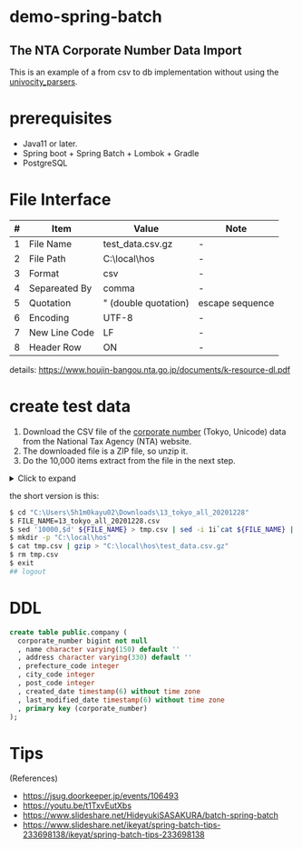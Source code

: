 # demo-spring-batch

The NTA Corporate Number Data Import
---

This is an example of a from csv to db implementation without using the [univocity_parsers](https://www.univocity.com/pages/univocity_parsers_tutorial.html).

# prerequisites

* Java11 or later.
* Spring boot + Spring Batch + Lombok + Gradle
* PostgreSQL

# File Interface

|#|Item|Value|Note|
|---|---|---|---|
|1|File Name|test_data.csv.gz|-|
|2|File Path|C:\local\hos|-|
|3|Format|csv|-|
|4|Separeated By|comma|-|
|5|Quotation|" (double quotation)|escape sequence|
|6|Encoding|UTF-8|-|
|7|New Line Code|LF|-|
|8|Header Row|ON|-|

details: https://www.houjin-bangou.nta.go.jp/documents/k-resource-dl.pdf

# create test data

1. Download the CSV file of the [corporate number](https://www.houjin-bangou.nta.go.jp/download/zenken/#csv-unicode) (Tokyo, Unicode) data from the National Tax Agency (NTA) website.
1. The downloaded file is a ZIP file, so unzip it.
1. Do the 10,000 items extract from the file in the next step.

<details><summary>Click to expand</summary><br>

```bash
$ cd "C:\Users\5h1m0kayu02\Downloads\13_tokyo_all_20201228"

$ ls -1
## 13_tokyo_all_20201228.csv
## 13_tokyo_all_20201228.csv.asc

$ FILE_NAME=13_tokyo_all_20201228.csv

$ echo ${FILE_NAME}
## 13_tokyo_all_20201228.csv

$ wc -l ${FILE_NAME}
## 1112056 13_tokyo_all_20201228.csv

$ cat ${FILE_NAME} | sed -n 1,5p
## 1,1000011000005,01,1,2018-04-02,2015-10-05,"国立国会図書館",,101,"東京都","千代田区","永田町１丁目１０－１",,13,101,1000014,,,,,,,2015-10-05,1,"National Diet Library","Tokyo","1-10-1,Nagatacho, Chiyoda ku",,"コクリツコッカイトショカン",0
## 2,1000012010003,01,1,2018-04-02,2015-10-05,"内閣法制局",,101,"東京都","千代田区","霞が関３丁目１－１中央合同庁舎第４号館",,13,101,1000013,,,,,,,2015-10-05,1,"Cabinet Legislation Bureau","Tokyo","3-1-1,Kasumigaseki, Chiyoda ku",,"ナイカクホウセイキョク",0
## 3,1000012010011,01,1,2018-04-02,2015-10-05,"郵政民営化推進本部",,101,"東京都","千代田区","永田町１丁目１１－３９",,13,101,1000014,,,,,,,2015-10-05,1,"Headquarters for the Promotion of Privatization of the Postal Services","Tokyo","1-11-39 Nagatacho, Chiyoda ku",,"ユウセイミンエイカスイシンホンブ",0
## 4,1000012010028,01,1,2018-04-02,2015-10-05,"国土強靱化推進本部",,101,"東京都","千代田区","永田町１丁目６－１",,13,101,1000014,,,,,,,2015-10-05,1,"the National Resilience Promotion Headquarters","Tokyo","1-6-1, Nagata cho, Chiyoda ku",,"コクドキョウジンカスイシンホンブ",0
## 5,1000012010036,01,1,2018-04-02,2017-12-06,"特定複合観光施設区域整備推進本部",,101,"東京都","千代田区","霞が関３丁目２－５霞が関ビルディング１２階",,13,101,1000013,,,,,,,2017-12-06,1,"Headquarters for Promoting Development of Specified Complex Tourist Facilities Areas","Tokyo","12th Fl.3-2-5 kasumigaseki, Chiyoda ku",,"トクテイフクゴウカンコウシセツクイキセイビスイシンホンブ",0

$ cat ${FILE_NAME} | grep ヘルメスシステムズ
## 420920,4010801014350,01,1,2018-04-17,2015-10-05,"株式会社ヘルメスシステムズ",,301,"東京都","港区","海岸１丁目１６番１号ニューピア竹芝サウスタワー６階",,13,103,1050022,,,,,,,2015-10-05,1,,,,,"ヘルメスシステムズ",0

$ cat ${FILE_NAME} | sed -n 420920p
## 420920,4010801014350,01,1,2018-04-17,2015-10-05,"株式会社ヘルメスシステムズ",,301,"東京都","港区","海岸１丁目１６番１号ニューピア竹芝サウスタワー６階",,13,103,1050022,,,,,,,2015-10-05,1,,,,,"ヘルメスシステムズ",0

$ sed '10000,$d' 13_tokyo_all_20201228.csv > tmp.csv

$ wc -l tmp.csv
## 9999 tmp.csv

$ sed -i 1i`cat ${FILE_NAME} | sed -n 420920p` tmp.csv

$ wc -l tmp.csv
## 10000 tmp.csv

$ cat tmp.csv | sed -n 1,2p
## 420920,4010801014350,01,1,2018-04-17,2015-10-05,"株式会社ヘルメスシステムズ",,301,"東京都","港区","海岸１丁目１６番１号ニューピア竹芝サウスタワー６階",,13,103,1050022,,,,,,,2015-10-05,1,,,,,"ヘルメスシステムズ",0
## 1,1000011000005,01,1,2018-04-02,2015-10-05,"国立国会図書館",,101,"東京都","千代田区","永田町１丁目１０－１",,13,101,1000014,,,,,,,2015-10-05,1,"National Diet Library","Tokyo","1-10-1,Nagatacho, Chiyoda ku",,"コクリツコッカイトショカン",0

$ mkdir -p "C:\local\hos"

$ cat tmp.csv | gzip > "C:\local\hos\test_data.csv.gz"

$ zcat "C:\local\hos\test_data.csv.gz" | wc -l
## 10000

$ zcat "C:\local\hos\test_data.csv.gz" | sed -n 1,2p
## 420920,4010801014350,01,1,2018-04-17,2015-10-05,"株式会社ヘルメスシステムズ",,301,"東京都","港区","海岸１丁目１６番１号ニューピア竹芝サウスタワー６階",,13,103,1050022,,,,,,,2015-10-05,1,,,,,"ヘルメスシステムズ",0
## 1,1000011000005,01,1,2018-04-02,2015-10-05,"国立国会図書館",,101,"東京都","千代田区","永田町１丁目１０－１",,13,101,1000014,,,,,,,2015-10-05,1,"National Diet Library","Tokyo","1-10-1,Nagatacho, Chiyoda ku",,"コクリツコッカイトショカン",0

$ ls -1
## 13_tokyo_all_20201228.csv
## 13_tokyo_all_20201228.csv.asc
## tmp.csv

$ rm -iv tmp.csv
## rm: remove regular file 'tmp.csv'? y
## removed 'tmp.csv'

$ ls -1
## 13_tokyo_all_20201228.csv
## 13_tokyo_all_20201228.csv.asc

$ exit
## logout
```

</details>

the short version is this:

```bash
$ cd "C:\Users\5h1m0kayu02\Downloads\13_tokyo_all_20201228"
$ FILE_NAME=13_tokyo_all_20201228.csv
$ sed '10000,$d' ${FILE_NAME} > tmp.csv | sed -i 1i`cat ${FILE_NAME} | sed -n 420920p` tmp.csv
$ mkdir -p "C:\local\hos"
$ cat tmp.csv | gzip > "C:\local\hos\test_data.csv.gz"
$ rm tmp.csv
$ exit
## logout
```

# DDL

```sql
create table public.company (
  corporate_number bigint not null
  , name character varying(150) default ''
  , address character varying(330) default ''
  , prefecture_code integer
  , city_code integer
  , post_code integer
  , created_date timestamp(6) without time zone
  , last_modified_date timestamp(6) without time zone
  , primary key (corporate_number)
);
```

# Tips

(References)

* https://jsug.doorkeeper.jp/events/106493
* https://youtu.be/t1TxvEutXbs
* https://www.slideshare.net/HideyukiSASAKURA/batch-spring-batch
* https://www.slideshare.net/ikeyat/spring-batch-tips-233698138/ikeyat/spring-batch-tips-233698138
